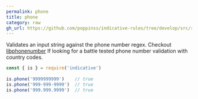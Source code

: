 ```yaml
---
permalink: phone
title: phone
category: raw
gh_url: https://github.com/poppinss/indicative-rules/tree/develop/src/raw/phone.ts
---
```


Validates an input string against the phone number regex. Checkout
[libphonenumber](https://www.npmjs.com/package/libphonenumber-js)
If looking for a battle tested phone number validation with
country codes.
 
```js
const { is } = require('indicative')
 
is.phone('9999999999')    // true
is.phone('999-999-9999')  // true
is.phone('999.999.9999')  // true
```
